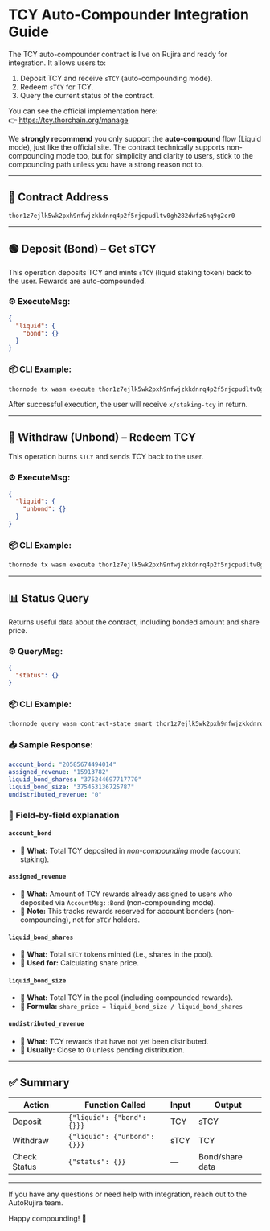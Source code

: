 
# TCY Auto-Compounder Integration Guide

The TCY auto-compounder contract is live on Rujira and ready for integration. It allows users to:

1. Deposit TCY and receive `sTCY` (auto-compounding mode).
2. Redeem `sTCY` for TCY.
3. Query the current status of the contract.

You can see the official implementation here:  
👉 https://tcy.thorchain.org/manage

We **strongly recommend** you only support the **auto-compound** flow (Liquid mode), just like the official site. The contract technically supports non-compounding mode too, but for simplicity and clarity to users, stick to the compounding path unless you have a strong reason not to.

---

## 🔌 Contract Address

```
thor1z7ejlk5wk2pxh9nfwjzkkdnrq4p2f5rjcpudltv0gh282dwfz6nq9g2cr0
```

---

## 🟢 Deposit (Bond) – Get sTCY

This operation deposits TCY and mints `sTCY` (liquid staking token) back to the user. Rewards are auto-compounded.

### ⚙️ ExecuteMsg:
```json
{
  "liquid": {
    "bond": {}
  }
}
```

### 📦 CLI Example:
```bash
thornode tx wasm execute thor1z7ejlk5wk2pxh9nfwjzkkdnrq4p2f5rjcpudltv0gh282dwfz6nq9g2cr0 '{"liquid": {"bond": {}}}'   --amount 100000000tcy   --from <wallet>   --gas auto --gas-adjustment 2   --chain-id thorchain-1   --node https://rpc.ninerealms.com -y
```

After successful execution, the user will receive `x/staking-tcy` in return.

---

## 🔴 Withdraw (Unbond) – Redeem TCY

This operation burns `sTCY` and sends TCY back to the user.

### ⚙️ ExecuteMsg:
```json
{
  "liquid": {
    "unbond": {}
  }
}
```

### 📦 CLI Example:
```bash
thornode tx wasm execute thor1z7ejlk5wk2pxh9nfwjzkkdnrq4p2f5rjcpudltv0gh282dwfz6nq9g2cr0 '{"liquid": {"unbond": {}}}'   --amount 100000000x/staking-tcy   --from <wallet>   --gas auto --gas-adjustment 2   --chain-id thorchain-1   --node https://rpc.ninerealms.com
```

---

## 📊 Status Query

Returns useful data about the contract, including bonded amount and share price.

### ⚙️ QueryMsg:
```json
{
  "status": {}
}
```

### 📦 CLI Example:
```bash
thornode query wasm contract-state smart thor1z7ejlk5wk2pxh9nfwjzkkdnrq4p2f5rjcpudltv0gh282dwfz6nq9g2cr0 '{"status":{}}'   --node https://rpc.ninerealms.com/
```

### 📥 Sample Response:
```yaml
account_bond: "20585674494014"
assigned_revenue: "15913782"
liquid_bond_shares: "375244697717770"
liquid_bond_size: "375453136725787"
undistributed_revenue: "0"
```

### 📘 Field-by-field explanation

#### `account_bond`
- 🔎 **What:** Total TCY deposited in *non-compounding* mode (account staking).

#### `assigned_revenue`
- 🔎 **What:** Amount of TCY rewards already assigned to users who deposited via `AccountMsg::Bond` (non-compounding mode).
- 📌 **Note:** This tracks rewards reserved for account bonders (non-compounding), not for `sTCY` holders.

#### `liquid_bond_shares`
- 🔎 **What:** Total `sTCY` tokens minted (i.e., shares in the pool).
- 📌 **Used for:** Calculating share price.

#### `liquid_bond_size`
- 🔎 **What:** Total TCY in the pool (including compounded rewards).
- 📐 **Formula:** `share_price = liquid_bond_size / liquid_bond_shares`

#### `undistributed_revenue`
- 🔎 **What:** TCY rewards that have not yet been distributed.
- 📌 **Usually:** Close to 0 unless pending distribution.

---

## ✅ Summary

| Action          | Function Called                                      | Input               | Output         |
|----------------|-------------------------------------------------------|---------------------|----------------|
| Deposit         | `{"liquid": {"bond": {}}}`                            | TCY                 | sTCY           |
| Withdraw        | `{"liquid": {"unbond": {}}}`                          | sTCY                | TCY            |
| Check Status    | `{"status": {}}`                                      | —                   | Bond/share data|

---

If you have any questions or need help with integration, reach out to the AutoRujira team.

Happy compounding! 🧬
